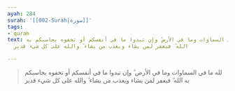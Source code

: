 ```yaml
---
ayah: 284
surah: '[[002-Surah|سورة]]'
tags:
- quran
text: لله ما في السماوات وما في الأرض ۗ وإن تبدوا ما في أنفسكم أو تخفوه يحاسبكم به
  الله ۖ فيغفر لمن يشاء ويعذب من يشاء ۗ والله على كل شيء قدير

---
```

> لله ما في السماوات وما في الأرض ۗ وإن تبدوا ما في أنفسكم أو تخفوه يحاسبكم به الله ۖ فيغفر لمن يشاء ويعذب من يشاء ۗ والله على كل شيء قدير
